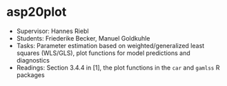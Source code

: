 # asp20plot

  - Supervisor: Hannes Riebl
  - Students: Friederike Becker, Manuel Goldkuhle
  - Tasks: Parameter estimation based on weighted/generalized least
    squares (WLS/GLS), plot functions for model predictions and
    diagnostics
  - Readings: Section 3.4.4 in \[1\], the plot functions in the `car`
    and `gamlss` R packages
